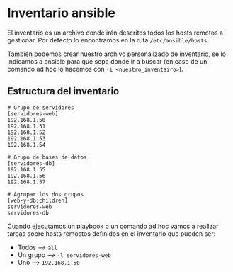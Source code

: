 # Inventario ansible
El inventario es un archivo donde irán descritos todos los hosts remotos a gestionar.
Por defecto lo encontramos en la ruta `/etc/ansible/hosts`. 

También podemos crear nuestro archivo personalizado de inventario, se lo indicamos a ansible para que sepa donde ir a buscar (en caso de un comando ad hoc lo hacemos con `-i <nuestro_inventairo>`).

## Estructura del inventario
````
# Grupo de servidores
[servidores-web]
192.168.1.50
192.168.1.51
192.168.1.52
192.168.1.53
192.168.1.54

# Grupo de bases de datos
[servidores-db]
192.168.1.55
192.168.1.56
192.168.1.57

# Agrupar los dos grupos
[web-y-db:children]
servidores-web
servidores-db
````

Cuando ejecutamos un playbook o un comando ad hoc vamos a realizar tareas sobre hosts remostos definidos en el inventario que pueden ser:
- Todos --> `all`
- Un grupo --> `-l servidores-web`
- Uno --> `192.168.1.50`
